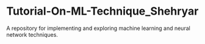 # Tutorial-On-ML-Technique_Shehryar
A repository for implementing and exploring machine learning and neural network techniques.
